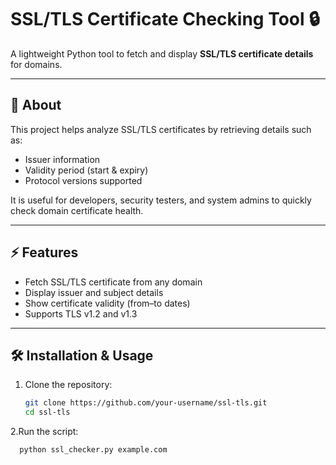 # SSL/TLS Certificate Checking Tool 🔒

A lightweight Python tool to fetch and display **SSL/TLS certificate details** for domains.

---

## 📖 About
This project helps analyze SSL/TLS certificates by retrieving details such as:
- Issuer information  
- Validity period (start & expiry)  
- Protocol versions supported  

It is useful for developers, security testers, and system admins to quickly check domain certificate health.

---

## ⚡ Features
- Fetch SSL/TLS certificate from any domain  
- Display issuer and subject details  
- Show certificate validity (from–to dates)  
- Supports TLS v1.2 and v1.3  

---

## 🛠️ Installation & Usage

1. Clone the repository:
   ```bash
   git clone https://github.com/your-username/ssl-tls.git
   cd ssl-tls
2.Run the script:
```bash
  python ssl_checker.py example.com 



